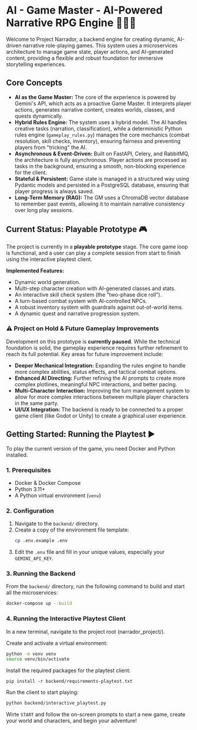 # AI - Game Master - AI-Powered Narrative RPG Engine 📜🏰🎲

Welcome to Project Narrador, a backend engine for creating dynamic, AI-driven narrative role-playing games. This system uses a microservices architecture to manage game state, player actions, and AI-generated content, providing a flexible and robust foundation for immersive storytelling experiences.

## Core Concepts

*   **AI as the Game Master:** The core of the experience is powered by Gemini's API, which acts as a proactive Game Master. It interprets player actions, generates narrative content, creates worlds, classes, and quests dynamically.
*   **Hybrid Rules Engine:** The system uses a hybrid model. The AI handles creative tasks (narration, classification), while a deterministic Python rules engine (`gameplay_rules.py`) manages the core mechanics (combat resolution, skill checks, inventory), ensuring fairness and preventing players from "tricking" the AI.
*   **Asynchronous & Event-Driven:** Built on FastAPI, Celery, and RabbitMQ, the architecture is fully asynchronous. Player actions are processed as tasks in the background, ensuring a smooth, non-blocking experience for the client.
*   **Stateful & Persistent:** Game state is managed in a structured way using Pydantic models and persisted in a PostgreSQL database, ensuring that player progress is always saved.
*   **Long-Term Memory (RAG):** The GM uses a ChromaDB vector database to remember past events, allowing it to maintain narrative consistency over long play sessions.

## Current Status: Playable Prototype 🎮

The project is currently in a **playable prototype** stage. The core game loop is functional, and a user can play a complete session from start to finish using the interactive playtest client.

**Implemented Features:**
*   Dynamic world generation.
*   Multi-step character creation with AI-generated classes and stats.
*   An interactive skill check system (the "two-phase dice roll").
*   A turn-based combat system with AI-controlled NPCs.
*   A robust inventory system with guardrails against out-of-world items.
*   A dynamic quest and narrative progression system.

### ⚠️ **Project on Hold & Future Gameplay Improvements**

Development on this prototype is **currently paused**. While the technical foundation is solid, the gameplay experience requires further refinement to reach its full potential. Key areas for future improvement include:

*   **Deeper Mechanical Integration:** Expanding the rules engine to handle more complex abilities, status effects, and tactical combat options.
*   **Enhanced AI Directing:** Further refining the AI prompts to create more complex plotlines, meaningful NPC interactions, and better pacing.
*   **Multi-Character Interaction:** Improving the turn management system to allow for more complex interactions between multiple player characters in the same party.
*   **UI/UX Integration:** The backend is ready to be connected to a proper game client (like Godot or Unity) to create a graphical user experience.

## Getting Started: Running the Playtest ▶️

To play the current version of the game, you need Docker and Python installed.

### 1. Prerequisites

*   Docker & Docker Compose
*   Python 3.11+
*   A Python virtual environment (`venv`)

### 2. Configuration

1.  Navigate to the `backend/` directory.
2.  Create a copy of the environment file template:
    ```bash
    cp .env.example .env
    ```
3.  Edit the `.env` file and fill in your unique values, especially your `GEMINI_API_KEY`.

### 3. Running the Backend

From the `backend/` directory, run the following command to build and start all the microservices:

```bash
docker-compose up --build
```


### 4. Running the Interactive Playtest Client


In a new terminal, navigate to the project root (narrador_project/).

Create and activate a virtual environment:

```bash
python -m venv venv
source venv/bin/activate
```

Install the required packages for the playtest client:

```
pip install -r backend/requirements-playtest.txt
```

Run the client to start playing:

```bash
python backend/interactive_playtest.py
```

Wirte ```START``` and follow the on-screen prompts to start a new game, create your world and characters, and begin your adventure!
